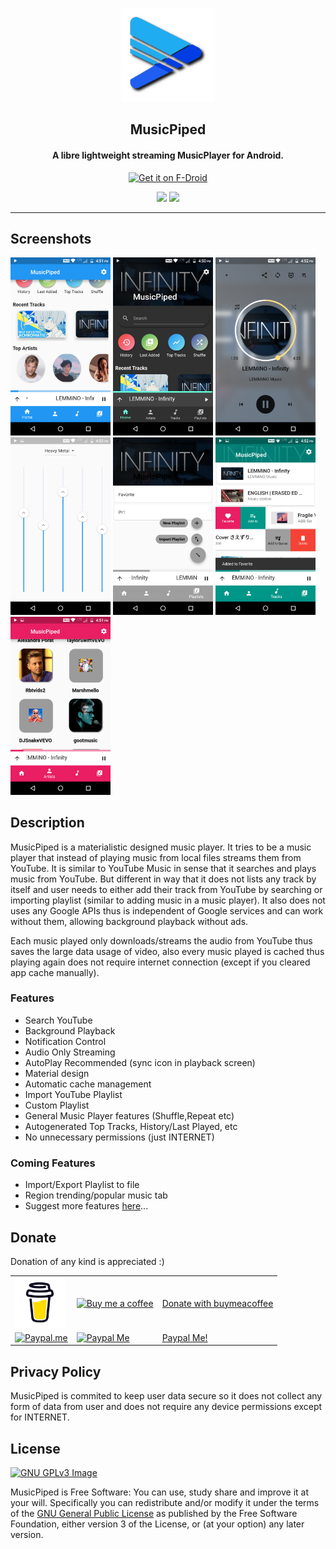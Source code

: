 <p align="center"><a href="https://github.com/deep-gaurav"><img src="android/app/src/main/res/mipmap-xxxhdpi/ic_launcher.png" width="150"></a></p> 
<h2 align="center"><b>MusicPiped</b></h2>
<h4 align="center">A libre lightweight streaming MusicPlayer for Android.</h4>
<p align="center"><a href="https://f-droid.org/en/packages/deep.ryd.rydplayer/"><img height=70 src="https://fdroid.gitlab.io/artwork/badge/get-it-on.png" alt="Get it on F-Droid">

<p align="center">
<a href="https://github.com/deep-gaurav/MusicPiped/releases" alt="GitHub release"><img src="https://img.shields.io/github/release/deep-gaurav/MusicPiped.svg"></a>
<a href="https://www.gnu.org/licenses/gpl-3.0.html" alt="License: GPLv3"><img src="https://img.shields.io/badge/License-GPL%20v3-blue.svg"></a>
</p>
<hr>

## Screenshots

[<img src="fastlane/metadata/android/en-US/images/phoneScreenshots/shot_01.png" width=160>](fastlane/metadata/android/en-US/images/phoneScreenshots/shot_01.png)
[<img src="fastlane/metadata/android/en-US/images/phoneScreenshots/shot_02.png" width=160>](fastlane/metadata/android/en-US/images/phoneScreenshots/shot_02.png)
[<img src="fastlane/metadata/android/en-US/images/phoneScreenshots/shot_03.png" width=160>](fastlane/metadata/android/en-US/images/phoneScreenshots/shot_03.png)
[<img src="fastlane/metadata/android/en-US/images/phoneScreenshots/shot_04.png" width=160>](fastlane/metadata/android/en-US/images/phoneScreenshots/shot_04.png)
[<img src="fastlane/metadata/android/en-US/images/phoneScreenshots/shot_05.png" width=160>](fastlane/metadata/android/en-US/images/phoneScreenshots/shot_05.png)
[<img src="fastlane/metadata/android/en-US/images/phoneScreenshots/shot_06.png" width=160>](fastlane/metadata/android/en-US/images/phoneScreenshots/shot_06.png)
[<img src="fastlane/metadata/android/en-US/images/phoneScreenshots/shot_07.png" width=160>](fastlane/metadata/android/en-US/images/phoneScreenshots/shot_07.png)

## Description

MusicPiped is a materialistic designed music player. It tries to be a music player that instead of playing music from local files streams them from YouTube. It is similar to YouTube Music in sense that it searches and plays music from YouTube. But different in way that it does not lists any track by itself and user needs to either add their track from YouTube by searching or importing playlist (similar to adding music in a music player). It also does not uses any Google APIs thus is independent of Google services and can work without them, allowing background playback without ads.

Each music played only downloads/streams the audio from YouTube thus saves the large data usage of video, also every music played is cached thus playing again does not require internet connection (except if you cleared app cache manually).

### Features

* Search YouTube
* Background Playback
* Notification Control
* Audio Only Streaming
* AutoPlay Recommended (sync icon in playback screen)
* Material design
* Automatic cache management
* Import YouTube Playlist
* Custom Playlist
* General Music Player features (Shuffle,Repeat etc)
* Autogenerated Top Tracks, History/Last Played, etc
* No unnecessary permissions (just INTERNET)

### Coming Features

* Import/Export Playlist to file
* Region trending/popular music tab
* Suggest more features [here](https://github.com/deep-gaurav/MusicPiped/issues/new)...


## Donate
Donation of any kind is appreciated :)

<table>
  <tr>
    <td><a href="https://www.buymeacoffee.com/deepgaurav"><img src="assets/bmc-logo.png" alt="Buymeacoffee" width="80px"></a></td>
    <td><a href="https://www.buymeacoffee.com/deepgaurav"><img src="https://api.qrserver.com/v1/create-qr-code/?data=https://buymeacoffee.com/deepgaurav&size=256x256" alt="Buy me a coffee" width="100px"></a></td>
    <td><a href="https://www.buymeacoffee.com/deepgaurav">Donate with buymeacoffee</a></td>
  </tr>
  <tr>
    <td><a href="https://paypal.me/deepgaurav"><img src="https://www.paypalobjects.com/webstatic/paypalme/images/social/pplogo384.png" alt="Paypal.me" width="190px"></a></td>
    <td><a href="https://paypal.me/deepgaurav"><img src="https://api.qrserver.com/v1/create-qr-code/?data=https://paypal.me/deepgaurav&size=256x256" alt="Paypal Me" width="100px"></a></td>
    <td><a href="https://paypal.me/deepgaurav">Paypal Me!</a></td>
  </tr>
</table>

## Privacy Policy

MusicPiped is commited to keep user data secure so it does not collect any form of data from user and does not require any device permissions except for INTERNET.

## License
[![GNU GPLv3 Image](https://www.gnu.org/graphics/gplv3-127x51.png)](https://www.gnu.org/licenses/gpl-3.0.html)  

MusicPiped is Free Software: You can use, study share and improve it at your
will. Specifically you can redistribute and/or modify it under the terms of the
[GNU General Public License](https://www.gnu.org/licenses/gpl-3.0.html) as
published by the Free Software Foundation, either version 3 of the License, or
(at your option) any later version.
